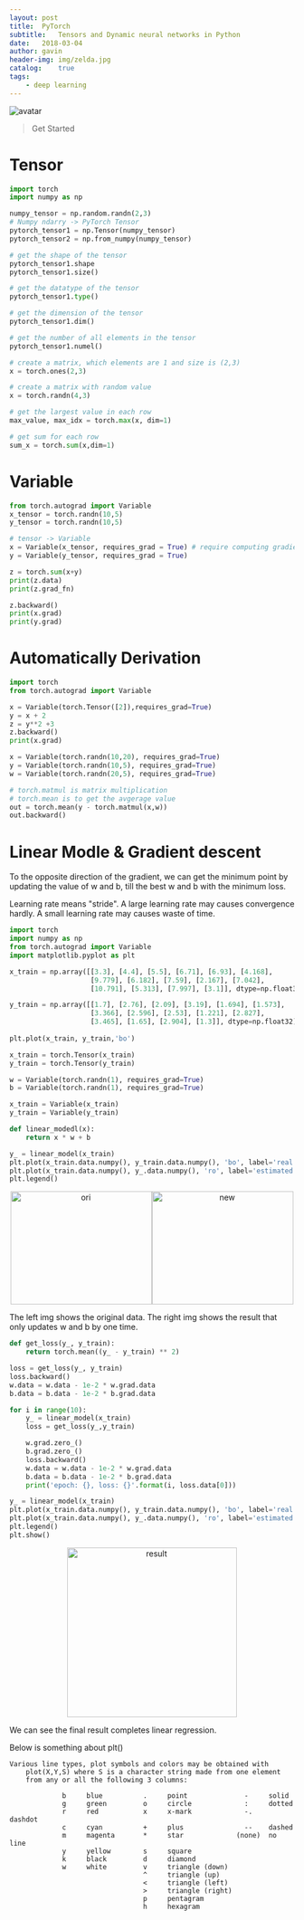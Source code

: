 ```yaml
---
layout: post
title:  PyTorch
subtitle:   Tensors and Dynamic neural networks in Python
date:   2018-03-04
author: gavin
header-img: img/zelda.jpg
catalog:    true
tags:
    - deep learning
---
```


![avatar](/img/pytorch.jpeg)

> Get Started

# Tensor

```python
import torch
import numpy as np

numpy_tensor = np.random.randn(2,3)
# Numpy ndarry -> PyTorch Tensor
pytorch_tensor1 = np.Tensor(numpy_tensor)
pytorch_tensor2 = np.from_numpy(numpy_tensor)

# get the shape of the tensor
pytorch_tensor1.shape
pytorch_tensor1.size()

# get the datatype of the tensor
pytorch_tensor1.type()

# get the dimension of the tensor
pytorch_tensor1.dim()

# get the number of all elements in the tensor
pytorch_tensor1.numel()

# create a matrix, which elements are 1 and size is (2,3)
x = torch.ones(2,3)

# create a matrix with random value
x = torch.randn(4,3)

# get the largest value in each row
max_value, max_idx = torch.max(x, dim=1)

# get sum for each row
sum_x = torch.sum(x,dim=1)

```

# Variable

```python
from torch.autograd import Variable
x_tensor = torch.randn(10,5)
y_tensor = torch.randn(10,5)

# tensor -> Variable
x = Variable(x_tensor, requires_grad = True) # require computing gradient
y = Variable(y_tensor, requires_grad = True)

z = torch.sum(x+y)
print(z.data)
print(z.grad_fn)

z.backward()
print(x.grad)
print(y.grad)
```

# Automatically Derivation

```python
import torch
from torch.autograd import Variable

x = Variable(torch.Tensor([2]),requires_grad=True)
y = x + 2
z = y**2 +3
z.backward()
print(x.grad)

x = Variable(torch.randn(10,20), requires_grad=True)
y = Variable(torch.randn(10,5), requires_grad=True)
w = Variable(torch.randn(20,5), requires_grad=True)

# torch.matmul is matrix multiplication
# torch.mean is to get the avgerage value
out = torch.mean(y - torch.matmul(x,w))
out.backward()

```

# Linear Modle & Gradient descent

To the opposite direction of the gradient, we can get the minimum point by updating the value of w and b, till the best w and b with the minimum loss.

Learning rate means "stride". A large learning rate may causes convergence hardly. A small learning rate may causes waste of time.

```python
import torch
import numpy as np
from torch.autograd import Variable
import matplotlib.pyplot as plt

x_train = np.array([[3.3], [4.4], [5.5], [6.71], [6.93], [4.168],
                    [9.779], [6.182], [7.59], [2.167], [7.042],
                    [10.791], [5.313], [7.997], [3.1]], dtype=np.float32)

y_train = np.array([[1.7], [2.76], [2.09], [3.19], [1.694], [1.573],
                    [3.366], [2.596], [2.53], [1.221], [2.827],
                    [3.465], [1.65], [2.904], [1.3]], dtype=np.float32)
                    
plt.plot(x_train, y_train,'bo')

x_train = torch.Tensor(x_train)
y_train = torch.Tensor(y_train)

w = Variable(torch.randn(1), requires_grad=True)
b = Variable(torch.randn(1), requires_grad=True)

x_train = Variable(x_train)
y_train = Variable(y_train)

def linear_modedl(x):
    return x * w + b

y_ = linear_model(x_train)
plt.plot(x_train.data.numpy(), y_train.data.numpy(), 'bo', label='real')
plt.plot(x_train.data.numpy(), y_.data.numpy(), 'ro', label='estimated')
plt.legend()

```
<div align="center">
<img src="/img/pytorch/linear1.png" width="250px" height="200px" alt="ori" ><img src="/img/pytorch/linear2.png" width="250px" height="200px" alt="new" >    
</div>

The left img shows the original data. The right img shows the result that only updates w and b by one time.


```python
def get_loss(y_, y_train):
    return torch.mean((y_ - y_train) ** 2)

loss = get_loss(y_, y_train)
loss.backward()
w.data = w.data - 1e-2 * w.grad.data
b.data = b.data - 1e-2 * b.grad.data

for i in range(10):
    y_ = linear_model(x_train)
    loss = get_loss(y_,y_train)

    w.grad.zero_()
    b.grad.zero_()
    loss.backward()
    w.data = w.data - 1e-2 * w.grad.data
    b.data = b.data - 1e-2 * b.grad.data
    print('epoch: {}, loss: {}'.format(i, loss.data[0]))

y_ = linear_model(x_train)
plt.plot(x_train.data.numpy(), y_train.data.numpy(), 'bo', label='real')
plt.plot(x_train.data.numpy(), y_.data.numpy(), 'ro', label='estimated')
plt.legend()
plt.show()
```

<div align="center">
<img src="/img/pytorch/linear3.png" height="300px" alt="result" >
</div>
                                                               
We can see the final result completes linear regression.
                                                                
Below is something about plt()                                                               
```
Various line types, plot symbols and colors may be obtained with
    plot(X,Y,S) where S is a character string made from one element
    from any or all the following 3 columns:

             b     blue          .     point              -     solid
             g     green         o     circle             :     dotted
             r     red           x     x-mark             -.    dashdot 
             c     cyan          +     plus               --    dashed   
             m     magenta       *     star             (none)  no line
             y     yellow        s     square
             k     black         d     diamond
             w     white         v     triangle (down)
                                 ^     triangle (up)
                                 <     triangle (left)
                                 >     triangle (right)
                                 p     pentagram
                                 h     hexagram
```
